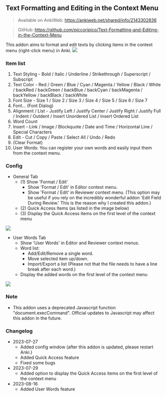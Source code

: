 ## Text Formatting and Editing in the Context Menu
> Available on AnkiWeb: https://ankiweb.net/shared/info/2143302836

> GitHub: https://github.com/piccoripico/Text-Formatting-and-Editing-in-the-Context-Menu

This addon aims to format and edit texts by clicking items in the context menu (right-click menu) in Anki.
<img src="https://github.com/piccoripico/Text-Formatting-and-Editing-in-the-Context-Menu/raw/main/ContextMenu.JPG">

### Item list

1. Text Styling - Bold / Italic / Underline / Strikethrough / Superscript / Subscript
2. Text Color - Red / Green / Blue / Cyan / Magenta / Yellow / Black / White / backRed / backGreen / backBlue / backCyan / backMagenta / backYellow / backBlack / backWhite
3. Font Size - Size 1 / Size 2 / Size 3 / Size 4 / Size 5 / Size 6 / Size 7
4. Font... (Font Dialog)
5. Alignment / List - Justify Left / Justify Center / Justify Right / Justify Full / Indent / Outdent / Insert Unordered List / Insert Ordered List
6. Word Count
7. Insert - Link / Image / Blockquote / Date and Time / Horizontal Line / Special Characters
8. Edit - Cut / Copy / Paste / Select All / Undo / Redo
9. (Clear Format)
10. User Words: You can register your own words and easily input them from the context menu.

### Config

- General Tab
  - (1) Show 'Format / Edit'
    - Show 'Format / Edit' in Editor context menu.
    - Show 'Format / Edit' in Reviewer context menu. (This option may be useful if you rely on the incredibly wonderful addon 'Edit Field During Review.' This is the reason why I created this addon.)
  - (2) Quick Access Items (as listed in the image below)
  - (3) Display the Quick Access items on the first level of the context menu
<img src="https://github.com/piccoripico/Text-Formatting-and-Editing-in-the-Context-Menu/raw/main/ConfigWindowGeneral.JPG">

- User Words Tab
  - Show 'User Words' in Editor and Reviewer context menus.
  - Word list:
    - Add/Edit/Remove a single word.
    - Move selected item up/down.
    - Import/Export a list (Please not that the file needs to have a line break after each word.)
  - Display the added words on the first level of the context menu
<img src="https://github.com/piccoripico/Text-Formatting-and-Editing-in-the-Context-Menu/raw/main/ConfigWindowUserWords.JPG">

### Note

- This addon uses a deprecated Javascript function "document.execCommand". Official updates to Javascript may affect this addon in the future.

### Changelog

- 2023-07-27
  - Added config window (after this addon is updated, please restart Anki.)
  - Added Quick Access feature
  - Fixed some bugs
- 2023-07-29
  - Added option to display the Quick Access items on the first level of the context menu
- 2023-08-16
  - Added User Words feature
